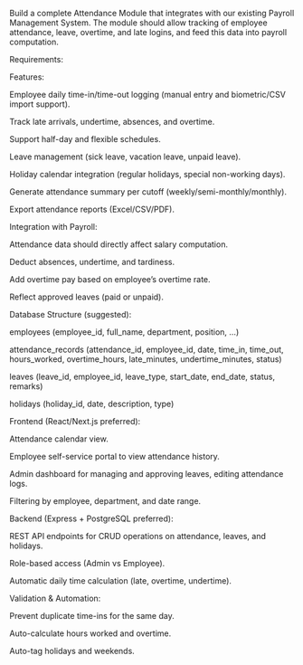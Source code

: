 Build a complete Attendance Module that integrates with our existing Payroll Management System. The module should allow tracking of employee attendance, leave, overtime, and late logins, and feed this data into payroll computation.

Requirements:

Features:

Employee daily time-in/time-out logging (manual entry and biometric/CSV import support).

Track late arrivals, undertime, absences, and overtime.

Support half-day and flexible schedules.

Leave management (sick leave, vacation leave, unpaid leave).

Holiday calendar integration (regular holidays, special non-working days).

Generate attendance summary per cutoff (weekly/semi-monthly/monthly).

Export attendance reports (Excel/CSV/PDF).

Integration with Payroll:

Attendance data should directly affect salary computation.

Deduct absences, undertime, and tardiness.

Add overtime pay based on employee’s overtime rate.

Reflect approved leaves (paid or unpaid).

Database Structure (suggested):

employees (employee_id, full_name, department, position, …)

attendance_records (attendance_id, employee_id, date, time_in, time_out, hours_worked, overtime_hours, late_minutes, undertime_minutes, status)

leaves (leave_id, employee_id, leave_type, start_date, end_date, status, remarks)

holidays (holiday_id, date, description, type)

Frontend (React/Next.js preferred):

Attendance calendar view.

Employee self-service portal to view attendance history.

Admin dashboard for managing and approving leaves, editing attendance logs.

Filtering by employee, department, and date range.

Backend (Express + PostgreSQL preferred):

REST API endpoints for CRUD operations on attendance, leaves, and holidays.

Role-based access (Admin vs Employee).

Automatic daily time calculation (late, overtime, undertime).

Validation & Automation:

Prevent duplicate time-ins for the same day.

Auto-calculate hours worked and overtime.

Auto-tag holidays and weekends.